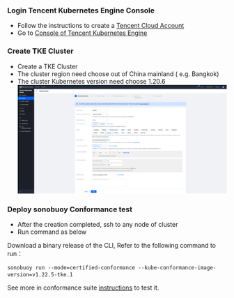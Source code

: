 
### Login Tencent Kubernetes Engine Console
- Follow the instructions to create a [Tencent Cloud Account](https://cloud.tencent.com/register)
- Go to  [Console of Tencent Kubernetes Engine ](https://console.cloud.tencent.com/tke2/cluster) 

### Create TKE Cluster
- Create a TKE Cluster
- The cluster region need choose out of China mainland ( e.g. Bangkok)
- The cluster Kubernetes version need choose 1.20.6
![](CreateTkeCluster.png)

### Deploy sonobuoy Conformance test
- After the creation completed, ssh to any node of cluster
- Run command as below

Download a binary release of the CLI, Refer to the following command to run：

```shell
sonobuoy run --mode=certified-conformance --kube-conformance-image-version=v1.22.5-tke.1
```

See more in conformance suite [instructions](https://github.com/cncf/k8s-conformance/blob/master/instructions.md#running) to test it.
